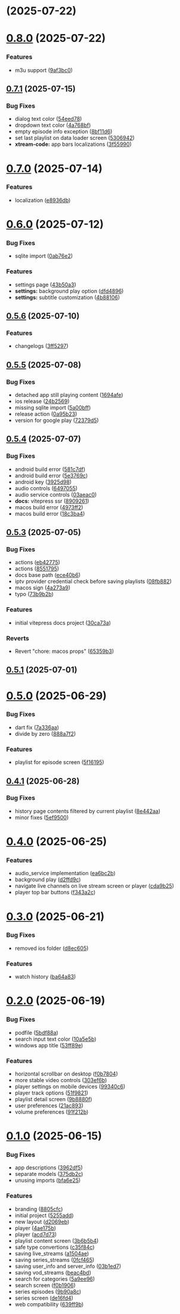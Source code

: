 # [](https://github.com/bsogulcan/iptv-player/compare/v0.8.0...v) (2025-07-22)



# [0.8.0](https://github.com/bsogulcan/iptv-player/compare/v0.7.1...v0.8.0) (2025-07-22)


### Features

* m3u support ([9af3bc0](https://github.com/bsogulcan/iptv-player/commit/9af3bc09ff6cdd37df66ef00560861857d125720))



## [0.7.1](https://github.com/bsogulcan/iptv-player/compare/v0.7.0...v0.7.1) (2025-07-15)


### Bug Fixes

* dialog text color ([54eed78](https://github.com/bsogulcan/iptv-player/commit/54eed7852f4165867f38ac9d70688c24ace71cb1))
* dropdown text color ([4a768bf](https://github.com/bsogulcan/iptv-player/commit/4a768bf09cb6f8570431204f511126f641d762b7))
* empty episode info exception ([8bf11d6](https://github.com/bsogulcan/iptv-player/commit/8bf11d64b683b0f8d0e12b804a11c4b1b62209a0))
* set last playlist on data loader screen ([5306942](https://github.com/bsogulcan/iptv-player/commit/5306942039ce732802d602d016196a450f4e2222))
* **xtream-code:** app bars localizations ([3f55990](https://github.com/bsogulcan/iptv-player/commit/3f55990cf35bee31cad3ac3de581700f3edf0dae))



# [0.7.0](https://github.com/bsogulcan/iptv-player/compare/v0.6.0...v0.7.0) (2025-07-14)


### Features

* localization ([e8936db](https://github.com/bsogulcan/iptv-player/commit/e8936db4663ab0a26d0b8c096808e44115029b14))



# [0.6.0](https://github.com/bsogulcan/iptv-player/compare/v0.5.6...v0.6.0) (2025-07-12)


### Bug Fixes

* sqlite import ([0ab76e2](https://github.com/bsogulcan/iptv-player/commit/0ab76e2c52d3fe825043039944f3af024d03274e))


### Features

* settings page ([43b50a3](https://github.com/bsogulcan/iptv-player/commit/43b50a34099bfe45354454492db90bb6a624a039))
* **settings:** background play option ([dfd4896](https://github.com/bsogulcan/iptv-player/commit/dfd4896f4a4f458ae92da446080128fd63cf175e))
* **settings:** subtitle customization ([4b88106](https://github.com/bsogulcan/iptv-player/commit/4b8810626d97595997e222f5dcbc643ed9565894))



## [0.5.6](https://github.com/bsogulcan/iptv-player/compare/v0.5.5...v0.5.6) (2025-07-10)


### Features

* changelogs ([3ff5297](https://github.com/bsogulcan/iptv-player/commit/3ff5297be1798b155191d0ee46eb5c431681c441))



## [0.5.5](https://github.com/bsogulcan/iptv-player/compare/v0.5.4...v0.5.5) (2025-07-08)


### Bug Fixes

* detached app still playing content ([1694afe](https://github.com/bsogulcan/iptv-player/commit/1694afe132b4fadf2375a5c201dbce0991abb1e4))
* ios release ([24b2569](https://github.com/bsogulcan/iptv-player/commit/24b2569dcb482ac3abafe74cad7e75a555c67eac))
* missing sqlite import ([5a00bff](https://github.com/bsogulcan/iptv-player/commit/5a00bff5ef65bd5109945742c403dfce209614c1))
* release action ([0a95b23](https://github.com/bsogulcan/iptv-player/commit/0a95b235e504a69dd505a290a23ecb3fbc18a063))
* version for google play ([72379d5](https://github.com/bsogulcan/iptv-player/commit/72379d524122ff0c6a194f75ed072c0979e1d338))



## [0.5.4](https://github.com/bsogulcan/iptv-player/compare/v0.5.3...v0.5.4) (2025-07-07)


### Bug Fixes

* android build error ([581c7df](https://github.com/bsogulcan/iptv-player/commit/581c7df2de9fc92cd5b1f0af7e6bb051574059ae))
* android build error ([5e3769c](https://github.com/bsogulcan/iptv-player/commit/5e3769cbb733cd7b517ebef8e62d57b4159c922a))
* android key ([3925d98](https://github.com/bsogulcan/iptv-player/commit/3925d983fda4e8b4a65de1a46e4a6117ada8565a))
* audio controls ([6497055](https://github.com/bsogulcan/iptv-player/commit/64970556ba7cb8193ee821c75f9c2d829ce80544))
* audio service controls ([03aeac0](https://github.com/bsogulcan/iptv-player/commit/03aeac065c39980a9e0f00c0fc62abddd3ea998a))
* **docs:** vitepress ssr ([8909261](https://github.com/bsogulcan/iptv-player/commit/89092614fa17bcad1f2912cbd842495f8077828a))
* macos build error ([4973ff2](https://github.com/bsogulcan/iptv-player/commit/4973ff2e0aa2e4d611bdabe7623890b28e0de109))
* macos build error ([18c3ba4](https://github.com/bsogulcan/iptv-player/commit/18c3ba4ba0ed052926d71eb2b30b0c9fbf392815))



## [0.5.3](https://github.com/bsogulcan/iptv-player/compare/v0.5.1...v0.5.3) (2025-07-05)


### Bug Fixes

* actions ([eb42775](https://github.com/bsogulcan/iptv-player/commit/eb427753ec2dbe50bf0ca2a1d650ef08631ba1b5))
* actions ([8551795](https://github.com/bsogulcan/iptv-player/commit/855179539100b8331b45cfecff3e12a4633e40d8))
* docs base path ([ece40b6](https://github.com/bsogulcan/iptv-player/commit/ece40b6e77bd2f8b71c0bd5fab5a394e4a9f66b4))
* iptv provider credential check before saving playlists ([08fb882](https://github.com/bsogulcan/iptv-player/commit/08fb882cbdb82de1a77f67c0ba88c04c520d3825))
* macos sign ([4a273a9](https://github.com/bsogulcan/iptv-player/commit/4a273a9556fbcb38d36749eabfd231c0a4381b25))
* typo ([73b9b2b](https://github.com/bsogulcan/iptv-player/commit/73b9b2b466f2c826700a76fa142dc4dc59646d44))


### Features

* initial vitepress docs project ([30ca73a](https://github.com/bsogulcan/iptv-player/commit/30ca73a34afc4ffe0ac80b6d9c9a57cbccd7d201))


### Reverts

* Revert "chore: macos props" ([65359b3](https://github.com/bsogulcan/iptv-player/commit/65359b3d3c4eb6c88108a070c26a6ec64f5f59dc))



## [0.5.1](https://github.com/bsogulcan/iptv-player/compare/v0.5.0...v0.5.1) (2025-07-01)



# [0.5.0](https://github.com/bsogulcan/iptv-player/compare/v0.4.1...v0.5.0) (2025-06-29)


### Bug Fixes

* dart fix ([7a336aa](https://github.com/bsogulcan/iptv-player/commit/7a336aa1f1c40861b40ad867b36f7d7c65cf902d))
* divide by zero ([888a7f2](https://github.com/bsogulcan/iptv-player/commit/888a7f22e8451fc05e552bf250954fc1095de88b))


### Features

* playlist for episode screen ([5f16195](https://github.com/bsogulcan/iptv-player/commit/5f161957a6753ceee1f8dab26ba82d21260d7faa))



## [0.4.1](https://github.com/bsogulcan/iptv-player/compare/v0.4.0...v0.4.1) (2025-06-28)


### Bug Fixes

* history page contents filtered by current playlist ([8e442aa](https://github.com/bsogulcan/iptv-player/commit/8e442aa829fc2968c53efdb2f784dc446e3e7d91))
* minor fixes ([5ef9500](https://github.com/bsogulcan/iptv-player/commit/5ef9500d2cf1e0e645859bee5a1d0ce95587f94a))



# [0.4.0](https://github.com/bsogulcan/iptv-player/compare/v0.3.0...v0.4.0) (2025-06-25)


### Features

* audio_service implementation ([ea6bc2b](https://github.com/bsogulcan/iptv-player/commit/ea6bc2baa8a8a474aa2706175e372f311b8f7682))
* background play ([d2ffd9c](https://github.com/bsogulcan/iptv-player/commit/d2ffd9c5f5c8b5b8b08927cc698a783a31d98c7b))
* navigate live channels on live stream screen or player ([cda9b25](https://github.com/bsogulcan/iptv-player/commit/cda9b250433b82454f75d2745e5e5ba849b7b27f))
* player top bar buttons ([f343a2c](https://github.com/bsogulcan/iptv-player/commit/f343a2c411b55f410aaec3e735dce0f083342c98))



# [0.3.0](https://github.com/bsogulcan/iptv-player/compare/v0.2.0...v0.3.0) (2025-06-21)


### Bug Fixes

* removed ios folder ([d8ec605](https://github.com/bsogulcan/iptv-player/commit/d8ec605b5ee2c9060da6ce3280324e8951f45268))


### Features

* watch history ([ba64a83](https://github.com/bsogulcan/iptv-player/commit/ba64a83cf01770633fc09eaa19608f0711b94362))



# [0.2.0](https://github.com/bsogulcan/iptv-player/compare/0.1.0...v0.2.0) (2025-06-19)


### Bug Fixes

* podfile ([5bdf88a](https://github.com/bsogulcan/iptv-player/commit/5bdf88a82697d9c157d27f667803518715e89678))
* search input text color ([10a5e5b](https://github.com/bsogulcan/iptv-player/commit/10a5e5b58eef3bfbb63453ec2b1294d51c03934d))
* windows app title ([53ff89e](https://github.com/bsogulcan/iptv-player/commit/53ff89e69b953892ee1d6bf20cdf1040ba17e54d))


### Features

* horizontal scrollbar on desktop ([f0b7804](https://github.com/bsogulcan/iptv-player/commit/f0b78043966c37d7727fdcdabb4c5adc96f8d25c))
* more stable video controls ([303ef6b](https://github.com/bsogulcan/iptv-player/commit/303ef6b645e9803023e3609aca11412dd53b7178))
* player settings on mobile devices ([99340c6](https://github.com/bsogulcan/iptv-player/commit/99340c6334fc6b10c14ec5d6c3047dce2da6cfd6))
* player track options ([51f9821](https://github.com/bsogulcan/iptv-player/commit/51f9821f3961ea33bd1358e3094cb61534408a6e))
* playlist detail screen ([9b8880f](https://github.com/bsogulcan/iptv-player/commit/9b8880f64bc193654480ca26ded7882bdd705edc))
* user preferences ([21ac893](https://github.com/bsogulcan/iptv-player/commit/21ac8936860d8df1db9a510d32bb965042545561))
* volume preferences ([91f212b](https://github.com/bsogulcan/iptv-player/commit/91f212bd07ae265910b712d6b008268c5126a909))



# [0.1.0](https://github.com/bsogulcan/iptv-player/compare/5255add1f032dc6751b01ad9f94542d96d2fc108...0.1.0) (2025-06-15)


### Bug Fixes

* app descriptions ([3962df5](https://github.com/bsogulcan/iptv-player/commit/3962df5656ad63b599f7c0bedc3706714cdeb980))
* separate models ([375db2c](https://github.com/bsogulcan/iptv-player/commit/375db2c34f19a4e6a71e5f45df95fee9e37d8793))
* unusing imports ([bfa6e25](https://github.com/bsogulcan/iptv-player/commit/bfa6e2559fc0821caa6d334f29508e1913a6c7dd))


### Features

* branding ([8805cfc](https://github.com/bsogulcan/iptv-player/commit/8805cfc09068e3d1c5138e769c0cd1854cc16aca))
* initial project ([5255add](https://github.com/bsogulcan/iptv-player/commit/5255add1f032dc6751b01ad9f94542d96d2fc108))
* new layout ([d2069eb](https://github.com/bsogulcan/iptv-player/commit/d2069ebe0e4671820abb9ddc97b1b93f408e4940))
* player ([4ae175b](https://github.com/bsogulcan/iptv-player/commit/4ae175bbc3a68774226df1059e914b39fd097927))
* player ([acd7d73](https://github.com/bsogulcan/iptv-player/commit/acd7d73474113c904212b337edd8cc43382ef876))
* playlist content screen ([3b6b5b4](https://github.com/bsogulcan/iptv-player/commit/3b6b5b46bb789416c3da6b0725d2b37b266e48a6))
* safe type convertions ([c35f84c](https://github.com/bsogulcan/iptv-player/commit/c35f84c5f75d85554b56c9d88d408a27509568df))
* saving live_streams ([a1504ae](https://github.com/bsogulcan/iptv-player/commit/a1504ae69a24775b88d403d7c2a211f7580d88cc))
* saving series_streams ([0fcf465](https://github.com/bsogulcan/iptv-player/commit/0fcf465608912e24c9ca6cc701347b2ace0cb700))
* saving user_info and server_info ([03b1ed7](https://github.com/bsogulcan/iptv-player/commit/03b1ed7b361cf228a33c058ce1b5e053034d0c37))
* saving vod_streams ([beac4bd](https://github.com/bsogulcan/iptv-player/commit/beac4bd476dd229000d1e07f2a0e043cea5edb9b))
* search for categories ([5a9ee96](https://github.com/bsogulcan/iptv-player/commit/5a9ee963bbd0a81a9310faba5c2e66ee3b30590a))
* search screen ([f0b1906](https://github.com/bsogulcan/iptv-player/commit/f0b190630553de07599690413d8151777b6f72ba))
* series episodes ([9b90a8c](https://github.com/bsogulcan/iptv-player/commit/9b90a8cde01e85036a102a2b19d9fa420f6c3f3f))
* series screen ([de16fd4](https://github.com/bsogulcan/iptv-player/commit/de16fd4e37e34fb255c3a8ca37433af2ef2f6ca1))
* web compatibility ([639ff9b](https://github.com/bsogulcan/iptv-player/commit/639ff9b99b3df7bfc7e161b983d796bb0836b2af))



